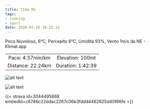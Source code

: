 ```yaml
---
title: 21km RG
tags:
- running
- sport
date: 2020-01-26 10:22:12
---
```

Poco Nuvoloso, 6°C, Percepito 6°C, Umidità 93%, Vento 1m/s da NE - Klimat.app

| | |
| :-: | :-: |
| Pace: 4:37min/km | Elevation: 100mt |
| Distance: 22.24km | Duration: 1:42:39 |

![alt text](/images/2020/20200126-activity-image.jpg "Image")


![alt text](/images/2020/20200126-activity-map.png "map")


{{< strava id=3044495668 embedId=c6746c22ddac2267c06b3fddd4462825d40f66fe >}}
